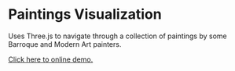 Paintings Visualization
=======================

Uses Three.js to navigate through a collection of paintings by some
Barroque and Modern Art painters.

[Click here to online demo.](http://automata.github.io/viz-paintings)
